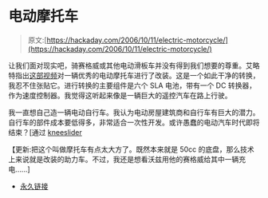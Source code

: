 # 电动摩托车

> 原文:[https://hackaday.com/2006/10/11/electric-motorcycle/](https://hackaday.com/2006/10/11/electric-motorcycle/)

让我们面对现实吧，骑赛格威或其他电动滑板车并没有得到我们想要的尊重。艾略特指出[这部视频](http://www.youtube.com/watch?v=xrFPMLAfs3s&eurl=)对一辆优秀的电动摩托车进行了改装。这是一个如此干净的转换，我忍不住张贴它。进行转换的主要组件是六个 SLA 电池，带有一个 DC 转换器，作为速度控制器。我觉得这听起来像是一辆巨大的遥控汽车在路上行驶。

我一直想自己造一辆电动自行车。我认为电动房屋建筑商和自行车有巨大的潜力。自行车的部件成本要低得多，非常适合一次性开发。或许愚蠢的电动汽车时代即将结束？[通过 [kneeslider](http://thekneeslider.com/archives/2006/10/11/electric-motorcycle-from-derbi-gpr-50/)

【更新:把这个叫做摩托车有点太大方了。既然本来就是 50cc 的底盘，那么技术上来说就是改装的助力车。不过，我还是想看沃兹用他的赛格威给其中一辆充电……]

*   [永久链接](http://www.youtube.com/watch?v=xrFPMLAfs3s&eurl=)